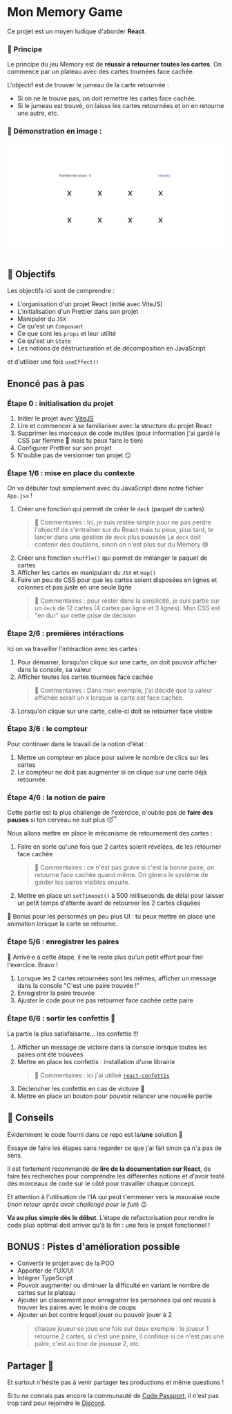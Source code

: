 # Mon Memory Game

Ce projet est un moyen ludique d'aborder **React**.

### 🧠 Principe

Le principe du jeu Memory est de **réussir à retourner toutes les cartes**.
On commence par un plateau avec des cartes tournées face cachée.

L'objectif est de trouver le jumeau de la carte retournée :

-   Si on ne le trouve pas, on doit remettre les cartes face cachée.
-   Si le jumeau est trouvé, on laisse les cartes retournées et on en retourne une autre, etc.

### 🎤 Démonstration en image :

![](/public/demonstration_small.gif)

## 🎯 Objectifs

Les objectifs ici sont de comprendre :

-   L'organisation d'un projet React (initié avec ViteJS)
-   L'initialisation d'un Prettier dans son projet
-   Manipuler du `JSX`
-   Ce qu'est un `Composant`
-   Ce que sont les `props` et leur utilité
-   Ce qu'est un `State`
-   Les notions de déstructuration et de décomposition en JavaScript

et d'utiliser une fois `useEffect()`

## Enoncé pas à pas

### Étape 0 : initialisation du projet

1. Initier le projet avec [ViteJS](https://vitejs.dev/)
2. Lire et commencer à se familiariser avec la structure du projet React
3. Supprimer les morceaux de code inutiles (pour information j'ai gardé le CSS par flemme 😬 mais tu peux faire le tien)
4. Configurer Prettier sur son projet
5. N'oublie pas de versionner ton projet 😏

### Étape 1/6 : mise en place du contexte

On va débuter tout simplement avec du JavaScript dans notre fichier `App.jsx` !

1. Créer une fonction qui permet de créer le `deck` (paquet de cartes)
    > 💭 Commentaires : Ici, je suis restée simple pour ne pas perdre l'objectif de s'entraîner sur du React mais tu peux, plus tard, te lancer dans une gestion de `deck` plus poussée
    > Le `deck` doit contenir des doublons, sinon on n'est plus sur du Memory 😅
2. Créer une fonction `shuffle()` qui permet de mélanger le paquet de cartes
3. Afficher les cartes en manipulant du `JSX` et `map()`
4. Faire un peu de CSS pour que les cartes soient disposées en lignes et colonnes et pas juste en une seule ligne
    > 💭 Commentaires : pour rester dans la simplicité, je suis partie sur un `deck` de 12 cartes (4 cartes par ligne et 3 lignes). Mon CSS est "en dur" sur cette prise de décision

### Étape 2/6 : premières intéractions

Ici on va travailler l'intéraction avec les cartes :

1.  Pour démarrer, lorsqu'on clique sur une carte, on doit pouvoir afficher dans la console, sa valeur
2.  Afficher toutes les cartes tournées face cachée
    > 💭 Commentaires : Dans mon exemple, j'ai décidé que la valeur affichée serait un `X` lorsque la carte est face cachée.
3.  Lorsqu'on clique sur une carte, celle-ci doit se retourner face visible

### Étape 3/6 : le compteur

Pour continuer dans le travail de la notion d'état :

1.  Mettre un compteur en place pour suivre le nombre de clics sur les cartes
2.  Le compteur ne doit pas augmenter si on clique sur une carte déjà retournée

### Étape 4/6 : la notion de paire

Cette partie est la plus challenge de l'exercice, n'oublie pas de **faire des pauses** si ton cerveau ne suit plus 😴

Nous allons mettre en place le mécanisme de retournement des cartes :

1.  Faire en sorte qu'une fois que 2 cartes soient révélées, de les retourner face cachée
    > 💭 Commentaires : ce n'est pas grave si c'est la bonne paire, on retourne face cachée quand même. On gèrera le système de garder les paires visibles ensuite.
2.  Mettre en place un `setTimeout()` à 500 milliseconds de délai pour laisser un petit temps d'attente avant de retourner les 2 cartes cliquées

💅 Bonus pour les personnes un peu plus UI : tu peux mettre en place une animation lorsque la carte se retourne.

### Étape 5/6 : enregistrer les paires

💪 Arrivé⸱e à cette étape, il ne te reste plus qu'un petit effort pour finir l'exercice. Bravo !

1. Lorsque les 2 cartes retournées sont les mêmes, afficher un message dans la console "C'est une paire trouvée !"
2. Enregistrer la paire trouvée
3. Ajuster le code pour ne pas retourner face cachée cette paire

### Étape 6/6 : sortir les confettis 🎉

La partie la plus satisfaisante... les confettis !!!

1. Afficher un message de victoire dans la console lorsque toutes les paires ont été trouvées
2. Mettre en place les confettis : installation d'une librairie
    > 💭 Commentaires : ici j'ai utilisé [`react-confettis`](https://www.npmjs.com/package/react-confetti)
3. Déclencher les confettis en cas de victoire 🥳
4. Mettre en place un bouton pour pouvoir relancer une nouvelle partie

## 👀 Conseils

Évidemment le code fourni dans ce repo est la/**une** solution 🤪

Essaye de faire les étapes sans regarder ce que j'ai fait sinon ça n'a pas de sens.

Il est fortement recommandé de **lire de la documentation sur React**, de faire tes recherches pour comprendre les différentes notions et d'avoir testé des morceaux de code sur le côté pour travailler chaque concept.

Et attention à l'utilisation de l'IA qui peut t'emmener vers la mauvaise route (_mon retour après avoir challengé pour le fun_) 😉

**Va au plus simple dès le début**. L'étape de refactorisation pour rendre le code plus optimal doit arriver qu'à la fin : une fois le projet fonctionnel !

## BONUS : Pistes d'amélioration possible

-   Convertir le projet avec de la POO
-   Apporter de l'UX/UI
-   Intégrer TypeScript
-   Pouvoir augmenter ou diminuer la difficulté en variant le nombre de cartes sur le plateau
-   Ajouter un classement pour enregistrer les personnes qui ont reussi à trouver les paires avec le moins de coups
-   Ajouter un _bot_ contre lequel jouer ou pouvoir jouer à 2
    > chaque joueur⸱se joue une fois sur deux
    > exemple : le joueur 1 retourne 2 cartes, si c'est une paire, il continue si ce n'est pas une paire, c'est au tour de joueuse 2, etc.

## Partager 🫶

Et surtout n'hésite pas à venir partager tes productions et même questions !

Si tu ne connais pas encore la communauté de [Code Passport](www.codepassport.dev), il n'est pas trop tard pour rejoindre le [Discord](https://discord.gg/nrXZm62Ybj).

